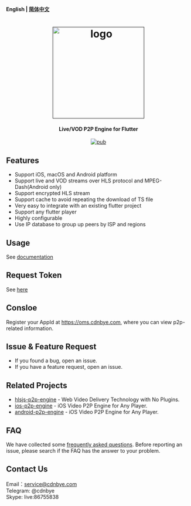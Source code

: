 **English | [简体中文](Readme_zh.md)**

<h1 align="center"><a href="" target="_blank" rel="noopener noreferrer"><img width="250" src="https://www.cdnbye.com/logo.png" alt="logo"></a></h1>
<h4 align="center">Live/VOD P2P Engine for Flutter</h4>
<p align="center">
<a href="https://pub.dartlang.org/packages/flutter_p2p_engine"><img src="https://img.shields.io/pub/v/flutter_p2p_engine.svg" alt="pub"></a>
</p>

## Features
- Support iOS, macOS and Android platform
- Support live and VOD streams over HLS protocol and MPEG-Dash(Android only)
- Support encrypted HLS stream
- Support cache to avoid repeating the download of TS file
- Very easy to integrate with an existing flutter project
- Support any flutter player
- Highly configurable
- Use IP database to group up peers by ISP and regions

## Usage
See [documentation](https://www.cdnbye.com/en/views/flutter/usage.html)

## Request Token
See [here](https://www.cdnbye.com/en/views/bindings.html#app-id-and-token)

## Consloe
Register your AppId at https://oms.cdnbye.com, where you can view p2p-related information.

## Issue & Feature Request
- If you found a bug, open an issue.
- If you have a feature request, open an issue.

## Related Projects
- [hlsjs-p2p-engine](https://github.com/cdnbye/hlsjs-p2p-engine) - Web Video Delivery Technology with No Plugins.
- [ios-p2p-engine](https://github.com/cdnbye/ios-p2p-engine) -  iOS Video P2P Engine for Any Player.
- [android-p2p-engine](https://github.com/cdnbye/android-p2p-engine) -  iOS Video P2P Engine for Any Player.

## FAQ
We have collected some [frequently asked questions](https://www.cdnbye.com/en/views/FAQ.html). Before reporting an issue, please search if the FAQ has the answer to your problem.

## Contact Us
Email：service@cdnbye.com
<br>
Telegram: @cdnbye
<br>
Skype: live:86755838
